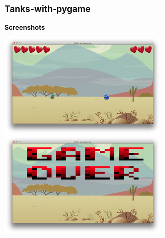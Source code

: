 # Tanks-with-pygame

## Screenshots
![alt text](https://github.com/eirarset/Tanks-with-pygame/blob/master/Screenshots/gameplay.png)
![alt text](https://github.com/eirarset/Tanks-with-pygame/blob/master/Screenshots/gameover.png)
